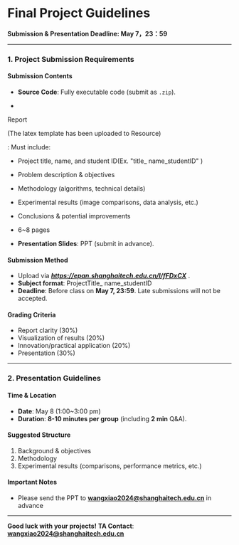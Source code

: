 # **Final Project Guidelines**

**Submission & Presentation Deadline: May 7，23：59** 

------

### **1. Project Submission Requirements**

#### **Submission Contents**

- **Source Code**: Fully executable code (submit as `.zip`).

- 

  Report

   (The latex template has been uploaded to Resource)

  : Must include:

  - Project title, name, and student ID(Ex. "title_ name_studentID" )
  - Problem description & objectives
  - Methodology (algorithms, technical details)
  - Experimental results (image comparisons, data analysis, etc.)
  - Conclusions & potential improvements
  - 6~8 pages

- **Presentation Slides**: PPT (submit in advance).

#### **Submission Method**

- Upload via ***https://epan.shanghaitech.edu.cn/l/fFDxCX*** .
- **Subject format**: ProjectTitle_ name_studentID
- **Deadline**: Before class on **May 7, 23:59**. Late submissions will not be accepted.

#### **Grading Criteria**

- Report clarity (30%)
- Visualization of results (20%)
- Innovation/practical application (20%)
- Presentation (30%)

------

### **2. Presentation Guidelines**

#### **Time & Location**

- **Date**: May 8 (1:00~3:00 pm)
- **Duration**: **8-10 minutes per group** (including **2 min** Q&A).

#### **Suggested Structure**

1. Background & objectives
2. Methodology
3. Experimental results (comparisons, performance metrics, etc.)

#### **Important Notes**

- Please send the PPT to **wangxiao2024@shanghaitech.edu.cn** in advance

------

**Good luck with your projects!**
​**​TA Contact​**: **wangxiao2024@shanghaitech.edu.cn**